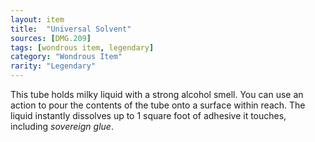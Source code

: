 ```yaml
---
layout: item
title:  "Universal Solvent"
sources: [DMG.209]
tags: [wondrous item, legendary]
category: "Wondrous Item"
rarity: "Legendary"
---
```


This tube holds milky liquid with a strong alcohol smell. You can use an action to pour the contents of the tube onto a surface within reach. The liquid instantly dissolves up to 1 square foot of adhesive it touches, including _sovereign glue_.